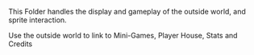 This Folder handles the display and gameplay of the outside world, and sprite interaction. 

Use the outside world to link to Mini-Games, Player House, Stats and Credits